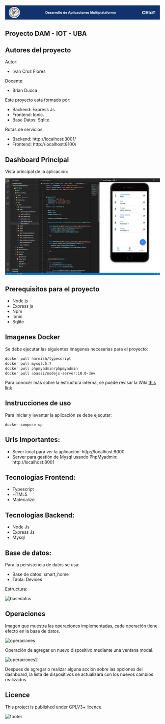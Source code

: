 ![header](imagenes/header.png)

## Proyecto DAM - IOT - UBA

## Autores del proyecto
Autor:
* Ivan Cruz Flores

Docente:

* Brian Ducca


Este proyecto esta formado por:
* Backend: Express Js.
* Frontend: Ionic.
* Base Datos: Sqlite.

Rutas de servicios:
* Backend: http://localhost:3001/
* Frontend: http://localhost:8100/

## Dashboard Principal
Vista principal de la aplicación:

![dashboard](imagenes/presentacion.png)

## Prerequisitos para el proyecto
* Node js
* Express js
* Npm
* Ionic
* Sqlite

## Imagenes Docker 
Se debe ejecutar las siguientes imagenes necesarias para el proyecto:
```
docker pull harmish/typescript
docker pull mysql:5.7
docker pull phpmyadmin/phpmyadmin
docker pull abassi/nodejs-server:10.0-dev
```

Para conocer más sobre la estructura interna, se puede revisar la Wiki [this link](https://github.com/ce-iot/daw-project-template/wiki).

## Instrucciones de uso
Para iniciar y levantar la aplicación se debe ejecutar:
```
docker-compose up
```
## Urls Importantes:

* Sever local para ver la aplicación: http://localhost:8000
* Server para gestión de Mysql usando PhpMyadmin: http://localhost:8001 

## Tecnologías Frontend:
* Typescript
* HTML5
* Materialize

## Tecnologías Backend:
* Node Js
* Express Js
* Mysql
## Base de datos:
Para la persistencia de datos se usa:

* Base de datos: smart_home
* Tabla: Devices

Estructura:

![basedatos](doc/basedatos.png)

## Operaciones
Imagen que muestra las operaciones implementadas, cada operación tiene efecto en la base de datos.

![operaciones](doc/operaciones.png)

Operación de agregar un nuevo dispositivo mediante una ventana modal.

![operaciones2](doc/operaciones2.png)

Despues de agregar o realizar alguna acción sobre las opciones del dashboard, la lista de dispositivos se actualizará con los nuevos cambios realizados.

## Licence

This project is published under GPLV3+ licence.

![footer](doc/footer.png)

